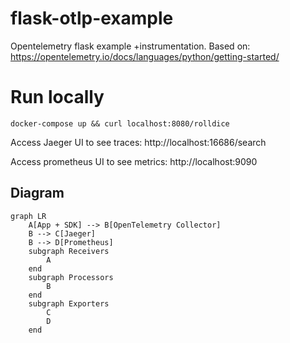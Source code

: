 # flask-otlp-example

Opentelemetry flask example +instrumentation. Based on: <https://opentelemetry.io/docs/languages/python/getting-started/>

# Run locally

```shell
docker-compose up && curl localhost:8080/rolldice
```

Access Jaeger UI to see traces: http://localhost:16686/search

Access prometheus UI to see metrics: http://localhost:9090

## Diagram
```mermaid
graph LR
    A[App + SDK] --> B[OpenTelemetry Collector]
    B --> C[Jaeger]
    B --> D[Prometheus]
    subgraph Receivers
        A
    end
    subgraph Processors
        B
    end
    subgraph Exporters
        C
        D
    end
```
